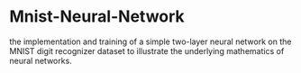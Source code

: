 # Mnist-Neural-Network
the implementation and training of a simple two-layer neural network on the MNIST digit recognizer dataset to illustrate the underlying mathematics of neural networks.
